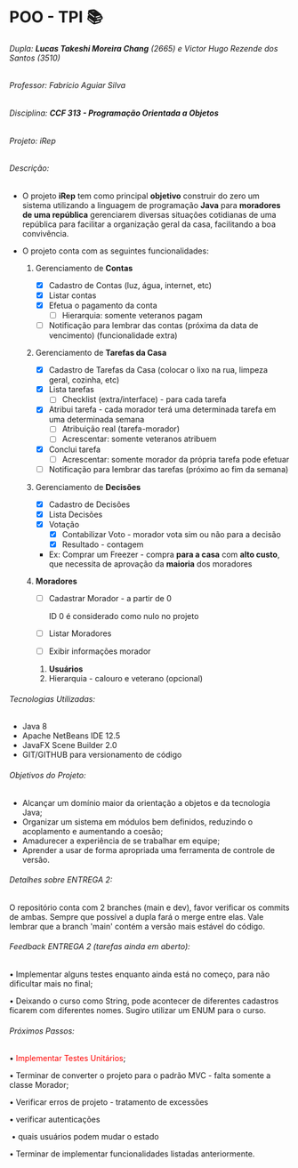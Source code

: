 # POO - TPI :books:

###### Dupla: **Lucas Takeshi Moreira Chang** (2665) e Victor Hugo Rezende dos Santos (3510)

###### Professor: Fabrício Aguiar Silva

###### Disciplina: **CCF 313 - Programação Orientada a Objetos**

###### Projeto: iRep



###### Descrição:

- O projeto **iRep** tem como principal **objetivo** construir do zero um sistema utilizando a linguagem de programação **Java** para **moradores de uma república** gerenciarem diversas situações cotidianas de uma república para facilitar a organização geral da casa, facilitando a boa convivência. 

  

- O projeto conta com as seguintes funcionalidades:

  1. Gerenciamento de **Contas**
     
     - [x] Cadastro de Contas (luz, água, internet, etc)
     - [x] Listar contas
     - [x] Efetua o pagamento da conta
       - [ ] Hierarquia: somente veteranos pagam
     - [ ] Notificação para lembrar das contas (próxima da data de vencimento) (funcionalidade extra)
     
  2. Gerenciamento de **Tarefas da Casa**
  
     - [x] Cadastro de Tarefas da Casa (colocar o lixo na rua, limpeza geral, cozinha, etc)
     - [x] Lista tarefas
       - [ ] Checklist (extra/interface) - para cada tarefa
     - [x] Atribui tarefa - cada morador terá uma determinada tarefa em uma determinada semana
       - [ ] Atribuição real (tarefa-morador)
       - [ ] Acrescentar: somente veteranos atribuem
     - [x] Conclui tarefa
       - [ ] Acrescentar: somente morador da própria tarefa pode efetuar 
     - [ ] Notificação para lembrar das tarefas (próximo ao fim da semana) 
  
  3. Gerenciamento de **Decisões**
  
     - [x] Cadastro de Decisões
     - [x] Lista Decisões
     - [x] Votação
       - [x] Contabilizar Voto - morador vota sim ou não para a decisão
       - [x] Resultado - contagem
  
     * Ex: Comprar um Freezer - compra **para a casa** com **alto custo**, que necessita de aprovação da **maioria** dos moradores
  
  5. **Moradores**
     
     - [ ] Cadastrar Morador - a partir de 0
     
       ID 0 é considerado como nulo no projeto
     
     - [ ] Listar Moradores
     
     - [ ] Exibir informações morador
     
     1. **Usuários**
     2. Hierarquia - calouro e veterano (opcional) 
  
  

###### Tecnologias Utilizadas:

- Java 8
- Apache NetBeans IDE 12.5
- JavaFX Scene Builder 2.0
- GIT/GITHUB para versionamento de código



###### Objetivos do Projeto:

* Alcançar um domínio maior da orientação a objetos e da tecnologia Java;
* Organizar um sistema em módulos bem definidos, reduzindo o acoplamento e
  aumentando a coesão;
* Amadurecer a experiência de se trabalhar em equipe;
* Aprender a usar de forma apropriada uma ferramenta de controle de versão.



###### Detalhes sobre ENTREGA 2:

O repositório conta com 2 branches (main e dev), favor verificar os commits de ambas. Sempre que possível a dupla fará o merge entre elas. Vale lembrar que a branch 'main' contém a versão mais estável do código.



###### Feedback ENTREGA 2 (tarefas ainda em aberto):

• Implementar alguns testes enquanto ainda está no começo, para não dificultar mais no final;

• Deixando o curso como String, pode acontecer de diferentes cadastros ficarem com diferentes nomes. Sugiro utilizar um ENUM para o curso.



###### Próximos Passos:

• <font color='red'>Implementar Testes Unitários</font>;

• Terminar de converter o projeto para o padrão MVC - falta somente a classe Morador;

• Verificar erros de projeto - tratamento de excessões

• verificar autenticações

​		• quais usuários podem mudar o estado

• Terminar de implementar funcionalidades listadas anteriormente.
